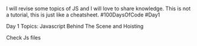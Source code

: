 I will revise some topics of JS and I will love to share knowledge. This is not a tutorial, this is just like a cheatsheet. #100DaysOfCode #Day1

Day 1 Topics: Javascript Behind The Scene and Hoisting

Check Js files
